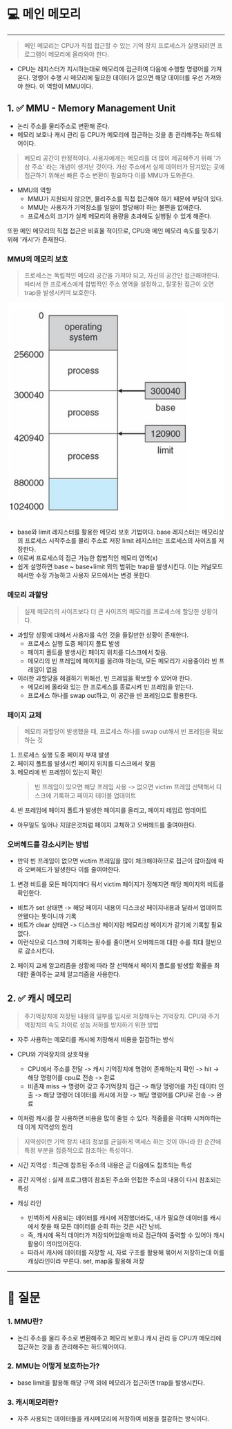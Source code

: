 # 💻 메인 메모리

---

> 메인 메모리는 CPU가 직접 접근할 수 있는 기억 장치
> 프로세스가 실행되려면 프로그램이 메모리에 올라와야 한다.

- CPU는 레지스터가 지시하는대로 메모리에 접근하여 다음에 수행할 명령어를 가져온다. 명령어 수행 시 메모리에 필요한 데이터가 없으면 해당 데이터를 우선 가져와야 한다. 이 역할이 MMU이다.

## 1. ✅ MMU - Memory Management Unit

- 논리 주소를 물리주소로 변환해 준다.
- 메모리 보호나 캐시 관리 등 CPU가 메모리에 접근하는 것을 총 관리해주는 하드웨어이다.

> 메모리 공간이 한정적이다. 사용자에게는 메모리를 더 많이 제공해주기 위해 '가상 주소' 라는 개념이 생겨난 것이다. 가상 주소에서 실제 데이터가 담겨있는 곳에 접근하기 위해선 빠른 주소 변환이 필요하다 이를 MMU가 도와준다.

- MMU의 역할 
  - MMU가 지원되지 않으면, 물리주소를 직접 접근해야 하기 때문에 부담이 있다.
  - MMU는 사용자가 기억장소를 일일이 할당해야 하는 불편을 없애준다.
  - 프로세스의 크기가 실제 메모리의 용량을 초과해도 실행될 수 있게 해준다.

또한 메인 메모리의 직접 접근은 비효율 적이므로, CPU와 메인 메모리 속도를 맞추기 위해 '캐시'가 존재한다.

### MMU의 메모리 보호

> 프로세스는 독립적인 메모리 공간을 가져야 되고, 자신의 공간만 접근해야한다.
> 따라서 한 프로세스에게 합법적인 주소 영역을 설정하고, 잘못된 접근이 오면 trap을 발생시키며 보호한다.

![img_11.png](img/img_11.png)

- base와 limit 레지스터를 활용한 메모리 보호 기법이다. base 레지스터는 메모리상의 프로세스 시작주소를 물리 주소로 저장 limit 레지스터는 프로세스의 사이즈를 저장한다.
- 이로써 프로세스의 접근 가능한 합법적인 메모리 영역(x)
- 쉽게 설명하면 base ~ base+limit 외의 범위는 trap을 발생시킨다. 이는 커널모드에서만 수정 가능하고 사용자 모드에서는 변경 못한다.


### 메모리 과할당
> 실제 메모리의 사이즈보다 더 큰 사이즈의 메모리를 프로세스에 할당한 상황이다.

- 과할당 상황에 대해서 사용자를 속인 것을 들킬만한 상황이 존재한다.
  - 프로세스 실행 도중 페이지 폴트 발생
  - 페이지 폴트를 발생시킨 페이지 위치를 디스크에서 찾음.
  - 메모리의 빈 프레임에 페이지를 올려야 하는데, 모든 메모리가 사용중이라 빈 프레임이 없음
- 이러한 과할당을 해결하기 위해선, 빈 프레임을 확보할 수 있어야 한다.
  - 메모리에 올라와 있는 한 프로세스를 종료시켜 빈 프레임을 얻는다.
  - 프로세스 하나를 swap out하고, 이 공간을 빈 프레임으로 활용한다.


### 페이지 교체
> 메모리 과할당이 발생했을 때, 프로세스 하나를 swap out해서 빈 프레임을 확보하는 것

1. 프로세스 실행 도중 페이지 부재 발생
2. 페이지 폴트를 발생시킨 페이지 위치를 디스크에서 찾음
3. 메모리에 빈 프레임이 있는지 확인
    > 빈 프레임이 있으면 해당 프레임 사용 -> 없으면 victim 프레임 선택해서 디스크에 기록하고 페이지 테이블 업데이트
4. 빈 프레임에 페이지 폴트가 발생한 페이지를 올리고, 페이지 테입르 업데이트
- 아무일도 일어나 지않은것처럼 페이지 교체하고 오버헤드를 줄여야한다.

### 오버헤드를 감소시키는 방법
- 만약 빈 프레임이 없으면 victim 프레임을 많이 체크해야하므로 접근이 많아짐에 따라 오버헤드가 발생한다 이를 줄여야한다.

1. 변경 비트를 모든 페이지마다 둬서 victim 페이지가 정해지면 해당 페이지의 비트를 확인한다.
- 비트가 set 상태면 -> 해당 페이지 내용이 디스크상 페이지내용과 달라서 업데이트 안됐다는 뜻이니까 기록
- 비트가 clear 상태면 -> 디스크상 페이지랑 메모리상 페이지가 같기에 기록할 필요 없다. 
- 이런식으로 디스크에 기록하는 횟수를 줄이면서 오버헤드에 대한 수를 최대 절반으로 감소시킨다.

2. 페이지 교체 알고리즘을 상황에 따라 잘 선택해서 페이지 폴트를 발생할 확률을 최대한 줄여주는 교체 알고리즘을 사용한다.

## 2. ✅ 캐시 메모리
> 주기억장치에 저장된 내용의 일부를 임시로 저장해두는 기억장치. CPU와 주기억장치의 속도 차이로 성능 저하를 방지하기 위한 방법

- 자주 사용하는 메모리를 캐시에 저장해서 비용을 절감하는 방식 

- CPU와 기억장치의 상호작용
  - CPU에서 주소를 전달 -> 캐시 기억장치에 명령이 존재하는지 확인 -> hit -> 해당 명령어를 cpu로 전송 -> 완료 
  - 비존재 miss -> 명령어 갖고 주기억장치 접근 -> 해당 명령어를 가진 데이터 인출 -> 해당 명령어 데이터를 캐시에 저장 -> 해당 명령어를 CPU로 전송 -> 완료

- 이처럼 캐시를 잘 사용하면 비용을 많이 줄일 수 있다. 적중률을 극대화 시켜야하는데 이게 지역성의 원리

> 지역성이란 기억 장치 내의 정보를 균일하게 액세스 하는 것이 아니라 한 순간에 특정 부분을 집중적으로 참조하는 특성이다.

- 시간 지역성 : 최근에 참조된 주소의 내용은 곧 다음에도 참조되는 특성
- 공간 지역성 : 실제 프로그램이 참조된 주소와 인접한 주소의 내용이 다시 참조되는 특성

- 캐싱 라인 
  - 빈벅하게 사용되는 데이터를 캐시에 저장했더라도, 내가 필요한 데이터를 캐시에서 찾을 때 모든 데이터를 순회 하는 것은 시간 낭비.
  - 즉, 캐시에 목적 데이터가 저장되어있을때 바로 접근하여 출력할 수 있어야 캐시 활용이 의미있어진다.
  - 따라서 캐시에 데이터를 저장할 시, 자료 구조를 활용해 묶어서 저장하는데 이를 캐싱라인이라 부른다. set, map을 활용해 저장

---

# 🤔 질문

### 1. MMU란?
- 논리 주소를 물리 주소로 변환해주고 메모리 보호나 캐시 관리 등 CPU가 메모리에 접근하는 것을 총 관리해주는 하드웨어이다.

### 2. MMU는 어떻게 보호하는가?
- base limit을 활용해 해당 구역 외에 메모리가 접근하면 trap을 발생시킨다.

### 3. 캐시메모리란?
- 자주 사용되는 데이터들을 캐시메모리에 저장하여 비용을 절감하는 방식이다. 


